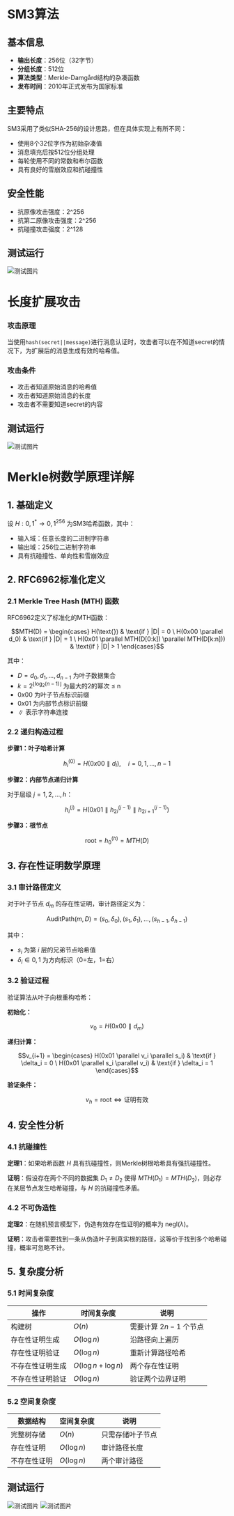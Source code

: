# SM3算法

## 基本信息

- **输出长度**：256位（32字节）
- **分组长度**：512位
- **算法类型**：Merkle-Damgård结构的杂凑函数
- **发布时间**：2010年正式发布为国家标准

## 主要特点

SM3采用了类似SHA-256的设计思路，但在具体实现上有所不同：

- 使用8个32位字作为初始杂凑值
- 消息填充后按512位分组处理
- 每轮使用不同的常数和布尔函数
- 具有良好的雪崩效应和抗碰撞性

## 安全性能

- 抗原像攻击强度：2^256
- 抗第二原像攻击强度：2^256
- 抗碰撞攻击强度：2^128

## 测试运行

![测试图片](./SM3-1.png)

# 长度扩展攻击

### 攻击原理

当使用`hash(secret||message)`进行消息认证时，攻击者可以在不知道secret的情况下，为扩展后的消息生成有效的哈希值。

### 攻击条件

- 攻击者知道原始消息的哈希值
- 攻击者知道原始消息的长度
- 攻击者不需要知道secret的内容

## 测试运行

![测试图片](./SM3-2.png)

# Merkle树数学原理详解

## 1. 基础定义

设 $H: {0,1}^* \rightarrow {0,1}^{256}$ 为SM3哈希函数，其中：

- 输入域：任意长度的二进制字符串
- 输出域：256位二进制字符串
- 具有抗碰撞性、单向性和雪崩效应

## 2. RFC6962标准化定义

### 2.1 Merkle Tree Hash (MTH) 函数

RFC6962定义了标准化的MTH函数：

$$MTH(D) = \begin{cases} H(\text{}) & \text{if } |D| = 0 \ H(0x00 \parallel d_0) & \text{if } |D| = 1 \ H(0x01 \parallel MTH(D[0:k]) \parallel MTH(D[k:n])) & \text{if } |D| > 1 \end{cases}$$

其中：

- $D = {d_0, d_1, ..., d_{n-1}}$ 为叶子数据集合
- $k = 2^{\lfloor \log_2(n-1) \rfloor}$ 为最大的2的幂次 ≤ n
- $0x00$ 为叶子节点标识前缀
- $0x01$ 为内部节点标识前缀
- $\parallel$ 表示字符串连接

### 2.2 递归构造过程

**步骤1：叶子哈希计算**

$$h_i^{(0)} = H(0x00 \parallel d_i), \quad i = 0, 1, ..., n-1$$

**步骤2：内部节点递归计算**

对于层级 $j = 1, 2, ..., h$：

$$h_i^{(j)} = H(0x01 \parallel h_{2i}^{(j-1)} \parallel h_{2i+1}^{(j-1)})$$

**步骤3：根节点**

$$\text{root} = h_0^{(h)} = MTH(D)$$

## 3. 存在性证明数学原理

### 3.1 审计路径定义

对于叶子节点 $d_m$ 的存在性证明，审计路径定义为：

$$\text{AuditPath}(m, D) = {(s_0, \delta_0), (s_1, \delta_1), ..., (s_{h-1}, \delta_{h-1})}$$

其中：

- $s_i$ 为第 $i$ 层的兄弟节点哈希值
- $\delta_i \in {0, 1}$ 为方向标识（0=左，1=右）

### 3.2 验证过程

验证算法从叶子向根重构哈希：

**初始化：**

$$v_0 = H(0x00 \parallel d_m)$$

**递归计算：**

$$v_{i+1} = \begin{cases} H(0x01 \parallel v_i \parallel s_i) & \text{if } \delta_i = 0 \ H(0x01 \parallel s_i \parallel v_i) & \text{if } \delta_i = 1 \end{cases}$$

**验证条件：**

$$v_h = \text{root} \Leftrightarrow \text{证明有效}$$

## 4. 安全性分析

### 4.1 抗碰撞性

**定理1**：如果哈希函数 $H$ 具有抗碰撞性，则Merkle树根哈希具有强抗碰撞性。

**证明**：假设存在两个不同的数据集 $D_1 \neq D_2$ 使得 $MTH(D_1) = MTH(D_2)$，则必存在某层节点发生哈希碰撞，与 $H$ 的抗碰撞性矛盾。

### 4.2 不可伪造性

**定理2**：在随机预言模型下，伪造有效存在性证明的概率为 $\text{negl}(\lambda)$。

**证明**：攻击者需要找到一条从伪造叶子到真实根的路径，这等价于找到多个哈希碰撞，概率可忽略不计。

## 5. 复杂度分析

### 5.1 时间复杂度

| 操作             | 时间复杂度           | 说明                   |
| ---------------- | -------------------- | ---------------------- |
| 构建树           | $O(n)$               | 需要计算 $2n-1$ 个节点 |
| 存在性证明生成   | $O(\log n)$          | 沿路径向上遍历         |
| 存在性证明验证   | $O(\log n)$          | 重新计算路径哈希       |
| 不存在性证明生成 | $O(\log n + \log n)$ | 两个存在性证明         |
| 不存在性证明验证 | $O(\log n)$          | 验证两个边界证明       |

### 5.2 空间复杂度

| 数据结构     | 空间复杂度  | 说明             |
| ------------ | ----------- | ---------------- |
| 完整树存储   | $O(n)$      | 只需存储叶子节点 |
| 存在性证明   | $O(\log n)$ | 审计路径长度     |
| 不存在性证明 | $O(\log n)$ | 两个审计路径     |

## 测试运行

![测试图片](./SM3-3-1.png)
![测试图片](./SM3-3-2.png)
